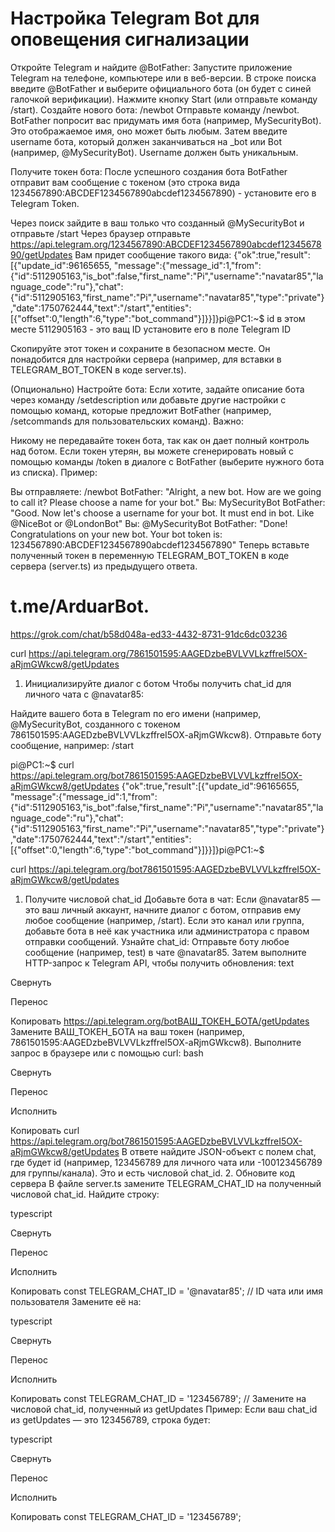 # Настройка Telegram Bot для оповещения сигнализации
Откройте Telegram и найдите @BotFather:
Запустите приложение Telegram на телефоне, компьютере или в веб-версии.
В строке поиска введите @BotFather и выберите официального бота (он будет с синей галочкой верификации).
Нажмите кнопку Start (или отправьте команду /start).
Создайте нового бота: /newbot
Отправьте команду /newbot.
BotFather попросит вас придумать имя бота (например, MySecurityBot). Это отображаемое имя, оно может быть любым.
Затем введите username бота, который должен заканчиваться на _bot или Bot (например, @MySecurityBot). Username должен быть уникальным.

Получите токен бота:
После успешного создания бота BotFather отправит вам сообщение с токеном (это строка вида 1234567890:ABCDEF1234567890abcdef1234567890) - установите его в Telegram Token.

Через поиск зайдите в ваш только что созданный @MySecurityBot и отправьте /start
Через браузер отправьте https://api.telegram.org/1234567890:ABCDEF1234567890abcdef1234567890/getUpdates
Вам придет сообщение такого вида:
{"ok":true,"result":[{"update_id":96165655,
"message":{"message_id":1,"from":{"id":5112905163,"is_bot":false,"first_name":"Pi","username":"navatar85","language_code":"ru"},"chat":{"id":5112905163,"first_name":"Pi","username":"navatar85","type":"private"},"date":1750762444,"text":"/start","entities":[{"offset":0,"length":6,"type":"bot_command"}]}}]}pi@PC1:~$
id в этом месте 5112905163 - это ващ ID установите его в поле Telegram ID

Скопируйте этот токен и сохраните в безопасном месте. Он понадобится для настройки сервера (например, для вставки в TELEGRAM_BOT_TOKEN в коде server.ts).



(Опционально) Настройте бота:
Если хотите, задайте описание бота через команду /setdescription или добавьте другие настройки с помощью команд, которые предложит BotFather (например, /setcommands для пользовательских команд).
Важно:

Никому не передавайте токен бота, так как он дает полный контроль над ботом.
Если токен утерян, вы можете сгенерировать новый с помощью команды /token в диалоге с BotFather (выберите нужного бота из списка).
Пример:

Вы отправляете: /newbot
BotFather: "Alright, a new bot. How are we going to call it? Please choose a name for your bot."
Вы: MySecurityBot
BotFather: "Good. Now let's choose a username for your bot. It must end in bot. Like @NiceBot or @LondonBot"
Вы: @MySecurityBot
BotFather: "Done! Congratulations on your new bot. Your bot token is: 1234567890:ABCDEF1234567890abcdef1234567890"
Теперь вставьте полученный токен в переменную TELEGRAM_BOT_TOKEN в коде сервера (server.ts) из предыдущего ответа.


# t.me/ArduarBot.
https://grok.com/chat/b58d048a-ed33-4432-8731-91dc6dc03236

curl https://api.telegram.org/7861501595:AAGEDzbeBVLVVLkzffreI5OX-aRjmGWkcw8/getUpdates

1. Инициализируйте диалог с ботом
   Чтобы получить chat_id для личного чата с @navatar85:

Найдите вашего бота в Telegram по его имени (например, @MySecurityBot, созданного с токеном 7861501595:AAGEDzbeBVLVVLkzffreI5OX-aRjmGWkcw8).
Отправьте боту сообщение, например:
/start


pi@PC1:~$ curl https://api.telegram.org/bot7861501595:AAGEDzbeBVLVVLkzffreI5OX-aRjmGWkcw8/getUpdates
{"ok":true,"result":[{"update_id":96165655,
"message":{"message_id":1,"from":{"id":5112905163,"is_bot":false,"first_name":"Pi","username":"navatar85","language_code":"ru"},"chat":{"id":5112905163,"first_name":"Pi","username":"navatar85","type":"private"},"date":1750762444,"text":"/start","entities":[{"offset":0,"length":6,"type":"bot_command"}]}}]}pi@PC1:~$

curl https://api.telegram.org/bot7861501595:AAGEDzbeBVLVVLkzffreI5OX-aRjmGWkcw8/getUpdates

1. Получите числовой chat_id
   Добавьте бота в чат:
   Если @navatar85 — это ваш личный аккаунт, начните диалог с ботом, отправив ему любое сообщение (например, /start).
   Если это канал или группа, добавьте бота в неё как участника или администратора с правом отправки сообщений.
   Узнайте chat_id:
   Отправьте боту любое сообщение (например, test) в чате @navatar85.
   Затем выполните HTTP-запрос к Telegram API, чтобы получить обновления:
   text

Свернуть

Перенос

Копировать
https://api.telegram.org/botВАШ_ТОКЕН_БОТА/getUpdates
Замените ВАШ_ТОКЕН_БОТА на ваш токен (например, 7861501595:AAGEDzbeBVLVVLkzffreI5OX-aRjmGWkcw8). Выполните запрос в браузере или с помощью curl:
bash

Свернуть

Перенос

Исполнить

Копировать
curl https://api.telegram.org/bot7861501595:AAGEDzbeBVLVVLkzffreI5OX-aRjmGWkcw8/getUpdates
В ответе найдите JSON-объект с полем chat, где будет id (например, 123456789 для личного чата или -100123456789 для группы/канала). Это и есть числовой chat_id.
2. Обновите код сервера
   В файле server.ts замените TELEGRAM_CHAT_ID на полученный числовой chat_id. Найдите строку:

typescript

Свернуть

Перенос

Исполнить

Копировать
const TELEGRAM_CHAT_ID = '@navatar85'; // ID чата или имя пользователя
Замените её на:

typescript

Свернуть

Перенос

Исполнить

Копировать
const TELEGRAM_CHAT_ID = '123456789'; // Замените на числовой chat_id, полученный из getUpdates
Пример: Если ваш chat_id из getUpdates — это 123456789, строка будет:

typescript

Свернуть

Перенос

Исполнить

Копировать
const TELEGRAM_CHAT_ID = '123456789';
